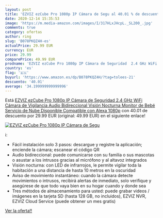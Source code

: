 ```yaml
---
layout: post
title: 'EZVIZ ezCube Pro 1080p IP Cámara de Segu al 40.01 % de descuento'
date: 2020-12-14 15:35:53
image: 'https://m.media-amazon.com/images/I/317HLxJHcpL._SL200_.jpg'
comments: true
category: ofertas
author: ring
slug: 'B078PKQZ4H-es'
actualPrice: 29.99 EUR
currency: EUR
price: 29.99
comparePrice: 49.99 EUR
prodname: 'EZVIZ ezCube Pro 1080p IP Cámara de Seguridad  2.4 GHz WiFi Cámara de Vigilancia Audio Bidireccional  Visión Nocturna  Monitor de Bebé  Servicio de Nube Disponible  Compatible con Alexa 1080p'
country: 'es'
flag: '🇪🇸'
buyurl: 'https://www.amazon.es/dp/B078PKQZ4H/?tag=tolees-21'
descuento: '40.01'
average: '34.199999999999996'
---
```


Está [EZVIZ ezCube Pro 1080p IP Cámara de Seguridad  2.4 GHz WiFi Cámara de Vigilancia Audio Bidireccional  Visión Nocturna  Monitor de Bebé  Servicio de Nube Disponible  Compatible con Alexa 1080p](https://www.amazon.es/dp/B078PKQZ4H/?tag=tolees-21) con 40.01 de descuento por 29.99 EUR (original: 49.99 EUR) en el siguiente enlace!

[![EZVIZ ezCube Pro 1080p IP Cámara de Segu](https://m.media-amazon.com/images/I/317HLxJHcpL._SL200_.jpg)](https://www.amazon.es/dp/B078PKQZ4H/?tag=tolees-21)

ℹ️:

- Fácil instalación solo 3 pasos: descargue y registre la aplicación; enciende la cámara; escanear el código QR
- Audio bidireccional: puede comunicarse con su familia o sus mascotas o asustar a los intrusos gracias al micrófono y al altavoz integrados
- Visión nocturna: con LED de infrarrojos, le permite vigilar toda la habitación a una distancia de hasta 10 metros en la oscuridad
- Aviso de movimiento instantáneo: cuando la cámara detecte movimientos o intrusos, recibirá alertas de inmediato, solo verifique y asegúrese de que todo vaya bien en su hogar cuando y donde sea
- Tres métodos de almacenamiento para usted: puede grabar videos / imágenes en la tarjeta SD (hasta 128 GB, no incluidos), EZVIZ NVR, EZVIZ Cloud Service (puede obtener un mes gratis)

[Ver la oferta!!](https://www.amazon.es/dp/B078PKQZ4H/?tag=tolees-21)
